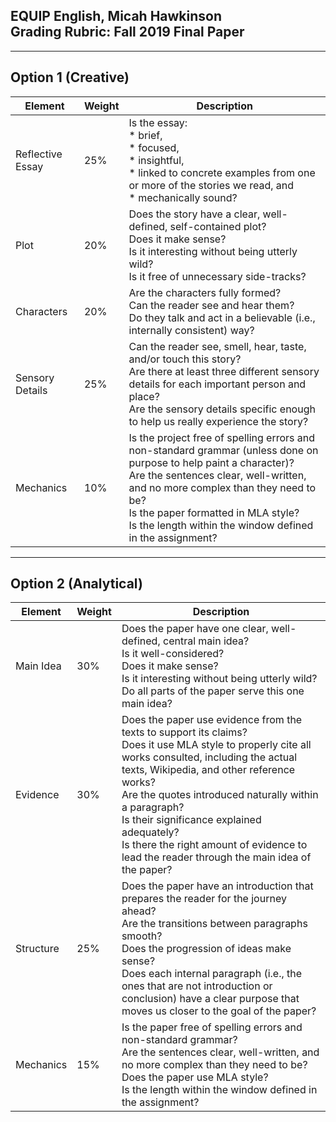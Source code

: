 EQUIP English, Micah Hawkinson<br>Grading Rubric: Fall 2019 Final Paper
---
---

Option 1 (Creative)
---

| Element |	Weight |	Description |
| --- | --- | --- |
| Reflective Essay | 25% | Is the essay: <br>* brief, <br>* focused, <br>* insightful, <br>* linked to concrete examples from one or more of the stories we read, and <br> * mechanically sound? |
| Plot |	20%	| Does the story have a clear, well-defined, self-contained plot? <br>Does it make sense? <br> Is it interesting without being utterly wild? <br> Is it free of unnecessary side-tracks? |
| Characters | 20% | Are the characters fully formed? <br> Can the reader see and hear them? <br> Do they talk and act in a believable (i.e., internally consistent) way? |
| Sensory Details | 25% | Can the reader see, smell, hear, taste, and/or touch this story? <br> Are there at least three different sensory details for each important person and place? <br> Are the sensory details specific enough to help us really experience the story? |
| Mechanics | 10% | Is the project free of spelling errors and non-standard grammar (unless done on purpose to help paint a character)? <br> Are the sentences clear, well-written, and no more complex than they need to be? <br> Is the paper formatted in MLA style? <br> Is the length within the window defined in the assignment? |

---

Option 2 (Analytical)
---

| Element |	Weight |	Description |
| --- | --- | --- |
| Main Idea |	30%	| Does the paper have one clear, well-defined, central main idea?<br>Is it well-considered? <br>Does it make sense? <br> Is it interesting without being utterly wild? <br> Do all parts of the paper serve this one main idea? |
| Evidence | 30% | Does the paper use evidence from the texts to support its claims? <br> Does it use MLA style to properly cite all works consulted, including the actual texts, Wikipedia, and other reference works?<br> Are the quotes introduced naturally within a paragraph? <br>Is their significance explained adequately? <br> Is there the right amount of evidence to lead the reader through the main idea of the paper?|
|Structure | 25% | Does the paper have an introduction that prepares the reader for the journey ahead? <br> Are the transitions between paragraphs smooth? <br> Does the progression of ideas make sense? <br> Does each internal paragraph (i.e., the ones that are not introduction or conclusion) have a clear purpose that moves us closer to the goal of the paper? |
| Mechanics | 15% | Is the paper free of spelling errors and non-standard grammar? <br> Are the sentences clear, well-written, and no more complex than they need to be? <br> Does the paper use MLA style? <br> Is the length within the window defined in the assignment? |
